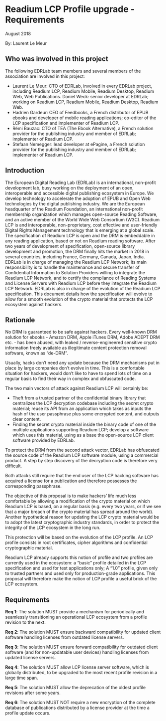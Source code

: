 
# Readium LCP Profile upgrade - Requirements

August 2018

By: Laurent Le Meur

## Who was involved in this project

The following EDRLab team members and several members of the association are involved in this project:

* Laurent Le Meur: CTO of EDRLab, involved in every EDRLab project, including Readium LCP, Readium Mobile, Readium Desktop, Readium Web, Web Publications.
Daniel Weck: senior developer at EDRLab; working on Readium LCP, Readium Mobile, Readium Desktop, Readium Web.
* Hadrien Gardeur: CEO of Feedbooks, a French distributor of EPUB ebooks and developer of mobile reading applications; co-editor of the LCP specification and implementer of Readium LCP.
* Rémi Bauzac: CTO of TEA (The Ebook Alternative), a French solution provider for the publishing industry and member of EDRLab; implementer of Readium LCP.
* Stefaan Nemegger: lead developer at ePagine, a French solution provider for the publishing industry and member of EDRLab; implementer of Readium LCP.

## Introduction

The European Digital Reading Lab (EDRLab) is an international, non-profit development lab, busy working on the deployment of an open, interoperable and accessible digital publishing ecosystem in Europe.
We develop technology to accelerate the adoption of EPUB and Open Web technologies by the digital publishing industry. We are the European headquarter of the Readium Foundation, an international non-profit membership organization which manages open-source Reading Software, and an active member of the World Wide Web Consortium (W3C).
Readium LCP is and interoperable, non-proprietary, cost effective and user-friendly Digital Rights Management technology that is emerging at a global scale. 
The specification of Readium LCP is open and the DRM is embeddable in any reading application, based or not on Readium reading software. After two years of development of specification, open-source library development and promotion, the DRM finally hits the market in 2018 in several countries, including France, Germany, Canada, Japan, India.
EDRLab is in charge of managing the Readium LCP Network; its main responsibility is to handle the maintenance and secure transfer of Confidential Information to Solution Providers willing to integrate the Readium LCP Network, and to certify the compliance of Reading Systems and License Servers with Readium LCP before they integrate the Readium LCP Network.
EDRLab is also in charge of the evolution of the Readium LCP specification. This document details how the specification will evolve to allow for a smooth evolution of the crypto material that protects the LCP ecosystem against hackers. 

## Rationale

No DRM is guaranteed to be safe against hackers. Every well-known DRM solution for ebooks - Amazon DRM, Apple iTunes DRM, Adobe ADEPT DRM etc. - has been abused, with leaked / reverse-engineered sensitive crypto information freely available as illegitimate content protection removal software, known as “de-DRM”.

Usually, hacks don’t need any update because the DRM mechanisms put in place by large companies don’t evolve in time. This is a comfortable situation for hackers, would don’t like to have to spend lots of time on a regular basis to find their way in complex and obfuscated code. 

The two main vectors of attack against Readium LCP will certainly be:

* Theft from a trusted partner of the confidential binary library that centralizes the LCP decryption codebase including the secret crypto material; reuse its API from an application which takes as inputs the hash of the user passphrase plus some encrypted content, and outputs clear content.
* Finding the secret crypto material inside the binary code of one of the multiple applications supporting Readium LCP; develop a software which uses this material, using as a base the open-source LCP client software provided by EDRLab. 

To protect the DRM from the second attack vector, EDRLab has obfuscated the source code of the Readium LCP software module, using a commercial product. A step by step discovery of the decryption code is therefore very difficult. 

Both attacks still require that the end user of the LCP hacking software has acquired a license for a publication and therefore possesses the corresponding passphrase.

The objective of this proposal is to make hackers’ life much less comfortable by allowing a modification of the crypto material on which Readium LCP is based, on a regular basis (e.g. every two years, or if we see that a major breach of the crypto material has spread around the world).
Another hypothetical reason for updating the LCP crypto material would be to adopt the latest cryptographic industry standards, in order to protect the integrity of the LCP ecosystem in the long run.

This protection will be based on the evolution of the LCP profile.  An LCP profile consists in root certificates, cipher algorithms and confidential cryptographic material.  

Readium LCP already supports this notion of profile and two profiles are currently used in the ecosystem: a “basic” profile detailed in the LCP specification and used for test applications only; A “1.0” profile, given only to trusted partners and used only for production-grade applications. This proposal will therefore make the notion of LCP profile a useful brick of the LCP ecosystem. 

## Requirements

**Req 1**: The solution MUST provide a mechanism for periodically and seamlessly transitioning an operational LCP ecosystem from a profile revision to the next.

**Req 2**: The solution MUST ensure backward compatibility for updated client software handling licenses from outdated license servers. 

**Req 3**: The solution MUST ensure forward compatibility for outdated client software (and for non-updatable user devices) handling licenses from updated license servers.

**Req 4**: The solution MUST allow LCP license server software, which is globally distributed, to be upgraded to the most recent profile revision in a large time span.

**Req 5**: The solution MUST allow the deprecation of the oldest profile revisions after some years. 

**Req 6**: The solution MUST NOT require a new encryption of the complete database of publications distributed by a license provider at the time a profile update occurs. 
